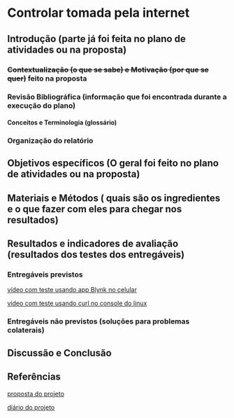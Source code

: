 # Controlar tomada pela internet

## Introdução (parte já foi feita no plano de atividades ou na proposta)

### ~~Contextualização (o que se sabe) e Motivação (por que se quer)~~ feito na proposta

### Revisão Bibliográfica (informação que foi encontrada durante a execução do plano)

#### Conceitos e Terminologia (glossário)

### Organização do relatório

## Objetivos específicos (O geral foi feito no plano de atividades ou na proposta)

## Materiais e Métodos ( quais são os ingredientes e o que fazer com eles para chegar nos resultados)

## Resultados e indicadores de avaliação (resultados dos testes dos entregáveis)


### Entregáveis previstos

[vídeo com teste usando app Blynk no celular](https://youtu.be/cZgetUtyo48)

 
[vídeo com teste usando curl no console do linux](https://youtu.be/jV4n5LRMwzM)

### Entregáveis não previstos (soluções para problemas colaterais)


## Discussão e Conclusão


## Referências

[proposta do projeto](./proposta.md)

[diário do projeto](./diario.md)

